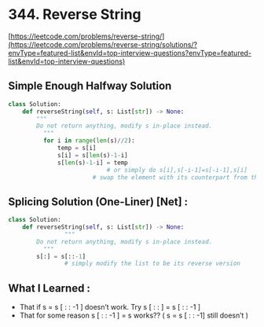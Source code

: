 # 344. Reverse String

[https://leetcode.com/problems/reverse-string/](https://leetcode.com/problems/reverse-string/solutions/?envType=featured-list&envId=top-interview-questions?envType=featured-list&envId=top-interview-questions)

## Simple Enough Halfway Solution

```python
class Solution:
    def reverseString(self, s: List[str]) -> None:
        """
        Do not return anything, modify s in-place instead.
	      """
	      for i in range(len(s)//2):
	          temp = s[i]
	          s[i] = s[len(s)-1-i]
	          s[len(s)-1-i] = temp
							# or simply do s[i],s[-i-1]=s[-i-1],s[i]
						# swap the element with its counterpart from the other side

```

## Splicing Solution (One-Liner) [Net] :

```python
class Solution:
    def reverseString(self, s: List[str]) -> None:
				"""
        Do not return anything, modify s in-place instead.
	      """
        s[:] = s[::-1]
				# simply modify the list to be its reverse version
```

## What I Learned :

- That if s = s [ : : -1 ] doesn’t work. Try s [ : : ] = s [ : : -1 ]
- That for some reason s [ : : -1 ] = s   works??  ( s = s [ : : -1]  still doesn’t )